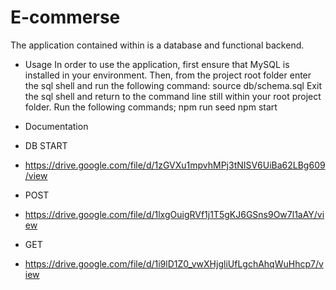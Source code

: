 # E-commerse



 The application contained within is a database and functional backend.



- Usage
In order to use the application, first ensure that MySQL is installed in your environment.
Then, from the project root folder enter the sql shell and run the following command:
source db/schema.sql
Exit the sql shell and return to the command line still within your root project folder.
Run the following commands;
npm run seed
npm start

 - Documentation 
 
 - DB START 
 - https://drive.google.com/file/d/1zGVXu1mpvhMPj3tNISV6UiBa62LBg609/view

- POST 

- https://drive.google.com/file/d/1lxgOuigRVf1j1T5gKJ6GSns9Ow7l1aAY/view


- GET 

- https://drive.google.com/file/d/1i9lD1Z0_vwXHjgliUfLgchAhqWuHhcp7/view
